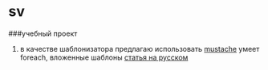 sv
==
###учебный проект

1. в качестве шаблонизатора предлагаю использовать [mustache](https://github.com/janl/mustache.js) умеет foreach, вложенные шаблоны
[статья на русском](http://vremenno.net/js/mustache-template-engine/)
